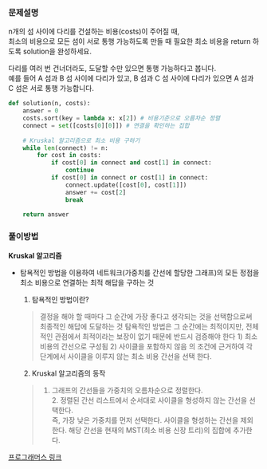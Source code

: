 ### 문제설명
n개의 섬 사이에 다리를 건설하는 비용(costs)이 주어질 때,  
최소의 비용으로 모든 섬이 서로 통행 가능하도록 만들 때 필요한 최소 비용을 return 하도록 solution을 완성하세요.

다리를 여러 번 건너더라도, 도달할 수만 있으면 통행 가능하다고 봅니다.  
예를 들어 A 섬과 B 섬 사이에 다리가 있고, B 섬과 C 섬 사이에 다리가 있으면 A 섬과 C 섬은 서로 통행 가능합니다.

```python
def solution(n, costs):
    answer = 0
    costs.sort(key = lambda x: x[2]) # 비용기준으로 오름차순 정렬
    connect = set([costs[0][0]]) # 연결을 확인하는 집합
    
    # Kruskal 알고리즘으로 최소 비용 구하기
    while len(connect) != n:
        for cost in costs:
            if cost[0] in connect and cost[1] in connect:
                continue
            if cost[0] in connect or cost[1] in connect:
                connect.update([cost[0], cost[1]])
                answer += cost[2]
                break
                
    return answer
```

### 풀이방법
**Kruskal 알고리즘**  
* 탐욕적인 방법을 이용하여 네트워크(가중치를 간선에 할당한 그래프)의 모든 정점을 최소 비용으로 연결하는 최적 해답을 구하는 것  

    1. 탐욕적인 방법이란?
    >   결정을 해야 할 때마다 그 순간에 가장 좋다고 생각되는 것을 선택함으로써 최종적인 해답에 도달하는 것
        탐욕적인 방법은 그 순간에는 최적이지만, 전체적인 관점에서 최적이라는 보장이 없기 때문에 반드시 검증해야 한다
        1) 최소 비용의 간선으로 구성됨 2) 사이클을 포함하지 않음 의 조건에 근거하여 각 단계에서 사이클을 이루지 않는 최소 비용 간선을 선택 한다.  
          
    2. Kruskal 알고리즘의 동작
    >   1. 그래프의 간선들을 가중치의 오름차순으로 정렬한다.  
        2. 정렬된 간선 리스트에서 순서대로 사이클을 형성하지 않는 간선을 선택한다.  
        즉, 가장 낮은 가중치를 먼저 선택한다. 사이클을 형성하는 간선을 제외한다. 해당 간선을 현재의 MST(최소 비용 신장 트리)의 집합에 추가한다.



[프로그래머스 링크](https://programmers.co.kr/learn/courses/30/lessons/42861?language=python3)
